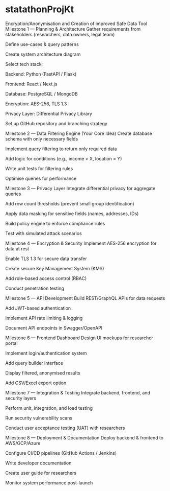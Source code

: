 # statathonProjKt
Encryption/Anonymisation and Creation of improved Safe Data Tool 
Milestone 1 — Planning & Architecture
 Gather requirements from stakeholders (researchers, data owners, legal team)

 Define use-cases & query patterns

 Create system architecture diagram

 Select tech stack:

Backend: Python (FastAPI / Flask)

Frontend: React / Next.js

Database: PostgreSQL / MongoDB

Encryption: AES-256, TLS 1.3

Privacy Layer: Differential Privacy Library

 Set up GitHub repository and branching strategy

Milestone 2 — Data Filtering Engine (Your Core Idea)
 Create database schema with only necessary fields

 Implement query filtering to return only required data

 Add logic for conditions (e.g., income > X, location = Y)

 Write unit tests for filtering rules

 Optimise queries for performance

Milestone 3 — Privacy Layer
 Integrate differential privacy for aggregate queries

 Add row count thresholds (prevent small group identification)

 Apply data masking for sensitive fields (names, addresses, IDs)

 Build policy engine to enforce compliance rules

 Test with simulated attack scenarios

Milestone 4 — Encryption & Security
 Implement AES-256 encryption for data at rest

 Enable TLS 1.3 for secure data transfer

 Create secure Key Management System (KMS)

 Add role-based access control (RBAC)

 Conduct penetration testing

Milestone 5 — API Development
 Build REST/GraphQL APIs for data requests

 Add JWT-based authentication

 Implement API rate limiting & logging

 Document API endpoints in Swagger/OpenAPI

Milestone 6 — Frontend Dashboard
 Design UI mockups for researcher portal

 Implement login/authentication system

 Add query builder interface

 Display filtered, anonymised results

 Add CSV/Excel export option

Milestone 7 — Integration & Testing
 Integrate backend, frontend, and security layers

 Perform unit, integration, and load testing

 Run security vulnerability scans

 Conduct user acceptance testing (UAT) with researchers

Milestone 8 — Deployment & Documentation
 Deploy backend & frontend to AWS/GCP/Azure

 Configure CI/CD pipelines (GitHub Actions / Jenkins)

 Write developer documentation

 Create user guide for researchers

 Monitor system performance post-launch
